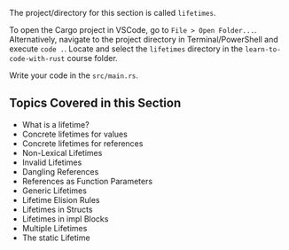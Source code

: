 The project/directory for this section is called `lifetimes`.

To open the Cargo project in VSCode, go to `File > Open Folder...`. Alternatively, navigate to the project directory in Terminal/PowerShell and execute `code .`. Locate and select the `lifetimes` directory in the `learn-to-code-with-rust` course folder.

Write your code in the `src/main.rs`.

## Topics Covered in this Section

- What is a lifetime?
- Concrete lifetimes for values
- Concrete lifetimes for references
- Non-Lexical Lifetimes
- Invalid Lifetimes
- Dangling References
- References as Function Parameters
- Generic Lifetimes
- Lifetime Elision Rules
- Lifetimes in Structs
- Lifetimes in impl Blocks
- Multiple Lifetimes
- The static Lifetime
